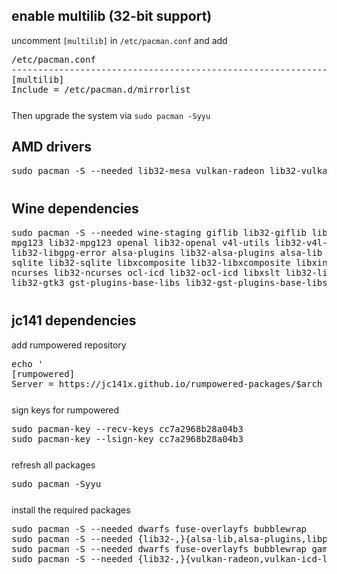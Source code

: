 ## enable multilib (32-bit support)

uncomment `[multilib]` in `/etc/pacman.conf` and add

<pre style="margin-bottom: 0; border-bottom:none; padding-bottom:0.8em;">/etc/pacman.conf
--------------------------------------------------------------------------------------
[multilib]
Include = /etc/pacman.d/mirrorlist</pre>

Then upgrade the system via `sudo pacman -Syyu`

## AMD drivers

<pre style="margin-bottom: 0; border-bottom:none; padding-bottom:0.8em;">sudo pacman -S --needed lib32-mesa vulkan-radeon lib32-vulkan-radeon vulkan-icd-loader lib32-vulkan-icd-loader</pre>

## Wine dependencies

<pre style="margin-bottom: 0; border-bottom:none; padding-bottom:0.8em;">sudo pacman -S --needed wine-staging giflib lib32-giflib libpng lib32-libpng libldap lib32-libldap gnutls lib32-gnutls \
mpg123 lib32-mpg123 openal lib32-openal v4l-utils lib32-v4l-utils libpulse lib32-libpulse libgpg-error \
lib32-libgpg-error alsa-plugins lib32-alsa-plugins alsa-lib lib32-alsa-lib libjpeg-turbo lib32-libjpeg-turbo \
sqlite lib32-sqlite libxcomposite lib32-libxcomposite libxinerama lib32-libgcrypt libgcrypt lib32-libxinerama \
ncurses lib32-ncurses ocl-icd lib32-ocl-icd libxslt lib32-libxslt libva lib32-libva gtk3 \
lib32-gtk3 gst-plugins-base-libs lib32-gst-plugins-base-libs vulkan-icd-loader lib32-vulkan-icd-loader</pre>

## jc141 dependencies

add rumpowered repository

<pre style="margin-bottom: 0; border-bottom:none; padding-bottom:0.8em;">echo '
[rumpowered]
Server = https://jc141x.github.io/rumpowered-packages/$arch ' | sudo tee -a /etc/pacman.conf</pre>

sign keys for rumpowered
<pre style="margin-bottom: 0; border-bottom:none; padding-bottom:0.8em;">sudo pacman-key --recv-keys cc7a2968b28a04b3
sudo pacman-key --lsign-key cc7a2968b28a04b3</pre>

refresh all packages
<pre style="margin-bottom: 0; border-bottom:none; padding-bottom:0.8em;">sudo pacman -Syyu</pre>

install the required packages

<pre style="margin-bottom: 0; border-bottom:none; padding-bottom:0.8em;">sudo pacman -S --needed dwarfs fuse-overlayfs bubblewrap
sudo pacman -S --needed {lib32-,}{alsa-lib,alsa-plugins,libpulse,pipewire,openal,libxcrypt-compat,gst-plugins-{good,base,base-libs},sdl2_ttf,sdl2_image} libgphoto2
sudo pacman -S --needed dwarfs fuse-overlayfs bubblewrap gamescope
sudo pacman -S --needed {lib32-,}{vulkan-radeon,vulkan-icd-loader}</pre>
